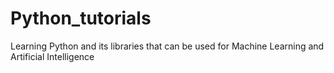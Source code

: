 # Python_tutorials
 Learning Python and its libraries that can be used for Machine Learning and Artificial Intelligence

